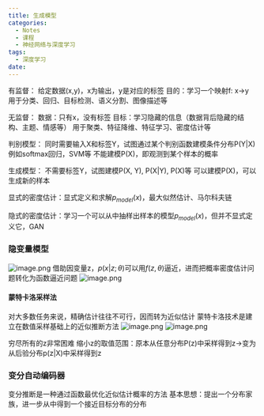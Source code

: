 ```yaml
---
title: 生成模型
categories:
  - Notes
  - 课程
  - 神经网络与深度学习
tags:
  - 深度学习
date:
---
```

有监督：
给定数据(x,y)，x为输出，y是对应的标签
目的：学习一个映射f: x→y
用于分类、回归、目标检测、语义分割、图像描述等

无监督：
数据：只有x，没有标签
目标：学习隐藏的信息（数据背后隐藏的结构、主题、情感等）
用于聚类、特征降维、特征学习、密度估计等

判别模型：
同时需要输入X和标签Y，试图通过某个判别函数建模条件分布P(Y|X)
例如softmax回归，SVM等
不能建模P(X)，即观测到某个样本的概率

生成模型：
不需要标签Y，试图建模P(X, Y), P(X|Y), P(X)等
可以建模P(X)，可以生成新的样本

显式的密度估计：显式定义和求解$p_{model}(x)$，最大似然估计、马尔科夫链

隐式的密度估计：学习一个可以从中抽样出样本的模型$p_{model}(x)$，但并不显式定义它，GAN

### 隐变量模型
![image.png](https://cdn.jsdelivr.net/gh/zhengyangWang1/image@main/img/20231109102846.png)
借助因变量z，$p(x|z;\theta)$可以用$f(z,\theta)$逼近，进而把概率密度估计问题转化为函数逼近问题
![image.png](https://cdn.jsdelivr.net/gh/zhengyangWang1/image@main/img/20231109103141.png)

#### 蒙特卡洛采样法
对大多数任务来说，精确估计往往不可行，因而转为近似估计
蒙特卡洛技术是建立在数值采样基础上的近似推断方法
![image.png](https://cdn.jsdelivr.net/gh/zhengyangWang1/image@main/img/20231109103422.png)
![image.png](https://cdn.jsdelivr.net/gh/zhengyangWang1/image@main/img/20231109103438.png)

穷尽所有的z非常困难
缩小z的取值范围：原本从任意分布P(z)中采样得到z→变为从后验分布p(z|X)中采样得到z

### 变分自动编码器
变分推断是一种通过函数最优化近似估计概率的方法
基本思想：提出一个分布家族，进一步从中得到一个接近目标分布的分布